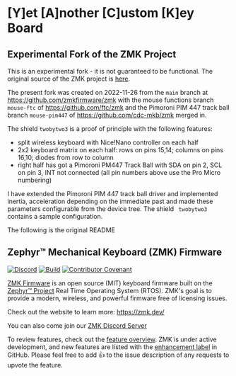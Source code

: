 # [Y]et [A]nother [C]ustom [K]ey Board

## Experimental Fork of the ZMK Project

This is an experimental fork - it is not guaranteed to be functional. The original source of the ZMK project is
[here](https://www.github.com/zmkfirmware/zmk).

The present fork was created on 2022-11-26 from the `main` branch at https://github.com/zmkfirmware/zmk with the mouse
functions branch `mouse-ftc` of https://github.com/ftc/zmk and the Pimoroni PIM 447 track ball branch `mouse-pim447` of
https://github.com/cdc-mkb/zmk merged in.

The shield `twobytwo3` is a proof of principle with the following features:

* split wireless keyboard with Nice!Nano controller on each half
* 2x2 keyboard matrix on each half: rows on pins 15,14; columns on pins 16,10; diodes from row to column
* right half has got a Pimoroni PM447 Track Ball with SDA on pin 2, SCL on pin 3, INT not connected (all pin numbers
  above use the Pro Micro numbering)

I have extended the Pimoroni PIM 447 track ball driver and implemented inertia, acceleration depending on the immediate
past and made these parameters configurable from the device tree. The shield ` twobytwo3` contains a sample
configuration.

The following is the original README

## Zephyr™ Mechanical Keyboard (ZMK) Firmware

[![Discord](https://img.shields.io/discord/719497620560543766)](https://zmk.dev/community/discord/invite)
[![Build](https://github.com/zmkfirmware/zmk/workflows/Build/badge.svg)](https://github.com/zmkfirmware/zmk/actions)
[![Contributor Covenant](https://img.shields.io/badge/Contributor%20Covenant-v2.0%20adopted-ff69b4.svg)](CODE_OF_CONDUCT.md)

[ZMK Firmware](https://zmk.dev/) is an open source (MIT) keyboard firmware built on the [Zephyr™ Project](https://www.zephyrproject.org/) Real Time Operating System (RTOS). ZMK's goal is to provide a modern, wireless, and powerful firmware free of licensing issues.

Check out the website to learn more: https://zmk.dev/

You can also come join our [ZMK Discord Server](https://zmk.dev/community/discord/invite)

To review features, check out the [feature overview](https://zmk.dev/docs/). ZMK is under active development, and new features are listed with the [enhancement label](https://github.com/zmkfirmware/zmk/issues?q=is%3Aissue+is%3Aopen+label%3Aenhancement) in GitHub. Please feel free to add 👍 to the issue description of any requests to upvote the feature.
